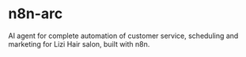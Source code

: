# n8n-arc
AI agent for complete automation of customer service, scheduling and marketing for Lizi Hair salon, built with n8n.
